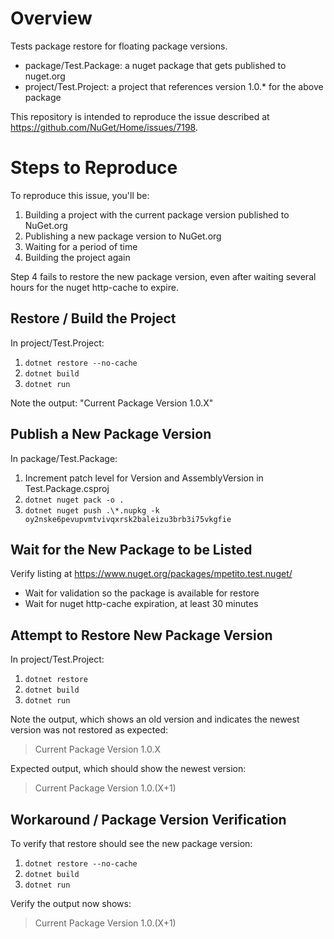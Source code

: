 # Overview
Tests package restore for floating package versions.

 - package/Test.Package: a nuget package that gets published to nuget.org
 - project/Test.Project: a project that references version 1.0.* for the above package

This repository is intended to reproduce the issue described at https://github.com/NuGet/Home/issues/7198.

# Steps to Reproduce

To reproduce this issue, you'll be:
 1. Building a project with the current package version published to NuGet.org
 2. Publishing a new package version to NuGet.org
 3. Waiting for a period of time
 4. Building the project again

Step 4 fails to restore the new package version, even after waiting several hours for the nuget http-cache to expire.


## Restore / Build the Project
In project/Test.Project:

 1. `dotnet restore --no-cache`
 2. `dotnet build`
 3. `dotnet run`

Note the output: "Current Package Version 1.0.X"

## Publish a New Package Version
In package/Test.Package:

 1. Increment patch level for Version and AssemblyVersion in Test.Package.csproj
 2. `dotnet nuget pack -o .`
 3. `dotnet nuget push .\*.nupkg -k oy2nske6pevupvmtvivqxrsk2baleizu3brb3i75vkgfie`

## Wait for the New Package to be Listed
Verify listing at https://www.nuget.org/packages/mpetito.test.nuget/
 - Wait for validation so the package is available for restore
 - Wait for nuget http-cache expiration, at least 30 minutes

## Attempt to Restore New Package Version
In project/Test.Project:

 1. `dotnet restore`
 2. `dotnet build`
 3. `dotnet run`

Note the output, which shows an old version and indicates the newest version was not restored as expected:
 > Current Package Version 1.0.X

Expected output, which should show the newest version:
 > Current Package Version 1.0.(X+1)

## Workaround / Package Version Verification
To verify that restore should see the new package version:

 1. `dotnet restore --no-cache`
 2. `dotnet build`
 3. `dotnet run`

Verify the output now shows:
 > Current Package Version 1.0.(X+1)
